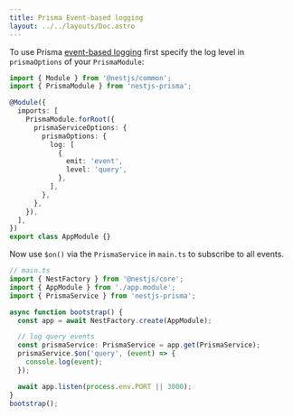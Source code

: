 ```yaml
---
title: Prisma Event-based logging
layout: ../../layouts/Doc.astro
---
```


To use Prisma [event-based logging](https://www.prisma.io/docs/concepts/components/prisma-client/working-with-prismaclient/logging#event-based-logging) first specify the log level in `prismaOptions` of your `PrismaModule`:

```ts
import { Module } from '@nestjs/common';
import { PrismaModule } from 'nestjs-prisma';

@Module({
  imports: [
    PrismaModule.forRoot({
      prismaServiceOptions: {
        prismaOptions: {
          log: [
            {
              emit: 'event',
              level: 'query',
            },
          ],
        },
      },
    }),
  ],
})
export class AppModule {}
```

Now use `$on()` via the `PrismaService` in `main.ts` to subscribe to all events.

```ts
// main.ts
import { NestFactory } from '@nestjs/core';
import { AppModule } from './app.module';
import { PrismaService } from 'nestjs-prisma';

async function bootstrap() {
  const app = await NestFactory.create(AppModule);

  // log query events
  const prismaService: PrismaService = app.get(PrismaService);
  prismaService.$on('query', (event) => {
    console.log(event);
  });

  await app.listen(process.env.PORT || 3000);
}
bootstrap();
```
